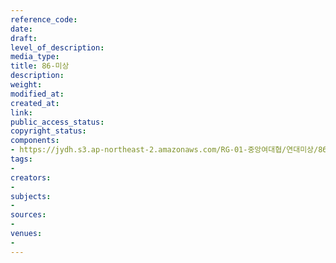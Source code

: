 ```yaml
---
reference_code: 
date: 
draft: 
level_of_description: 
media_type: 
title: 86-미상
description: 
weight: 
modified_at: 
created_at: 
link: 
public_access_status: 
copyright_status: 
components:
- https://jydh.s3.ap-northeast-2.amazonaws.com/RG-01-중앙여대협/연대미상/86-미상.pdf
tags:
- 
creators:
- 
subjects:
- 
sources:
- 
venues:
- 
---
```


